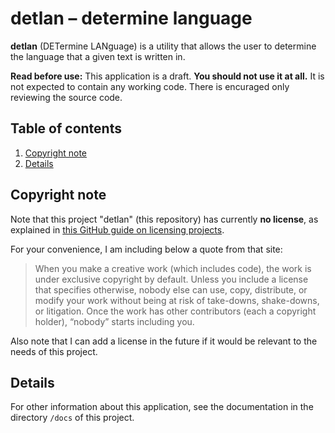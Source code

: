 # detlan – determine language

**detlan** (DETermine LANguage) is a utility that allows the user to determine the language that a given text is written in.

**Read before use:** This application is a draft. **You should not use it at all.** It is not expected to contain any working code. There is encuraged only reviewing the source code.

## Table of contents

1. [Copyright note](#copyright-note)
2. [Details](#details)

## Copyright note

Note that this project "detlan" (this repository) has currently **no license**, as explained in [this GitHub guide on licensing projects](https://choosealicense.com/no-permission/).

For your convenience, I am including below a quote from that site:

> When you make a creative work (which includes code), the work is under exclusive copyright by default. Unless you include a license that specifies otherwise, nobody else can use, copy, distribute, or modify your work without being at risk of take-downs, shake-downs, or litigation. Once the work has other contributors (each a copyright holder), “nobody” starts including you.

Also note that I can add a license in the future if it would be relevant to the needs of this project.

## Details

For other information about this application, see the documentation in the directory `/docs` of this project.